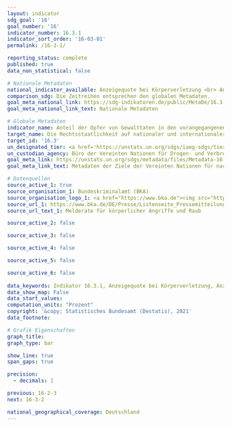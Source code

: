 ```yaml
---
layout: indicator    
sdg_goal: '16'    
goal_number: '16'    
indicator_number: 16.3.1    
indicator_sort_order: '16-03-01'    
permalink: /16-3-1/    

reporting_status: complete    
published: true    
data_non_statistical: false    

# Nationale Metadaten    
national_indicator_available: Anzeigequote bei Körperverletzung <br> Anzeigequote bei Raub    
comparison_sdg: Die Zeitreihen entsprechen den globalen Metadaten.    
goal_meta_national_link: https://sdg-indikatoren.de/public/MetaDe/16.3.1.pdf    
goal_meta_national_link_text: Nationale Metadaten    

# Globale Metadaten    
indicator_name: Anteil der Opfer von Gewalttaten in den vorangegangenen 12 Monaten, die den zuständigen Behörden oder anderen offiziell anerkannten Mechanismen zur Konfliktbeilegung diese Gewalt angezeigt haben    
target_name: Die Rechtsstaatlichkeit auf nationaler und internationaler Ebene fördern und den gleichberechtigten Zugang aller zur Justiz gewährleisten    
target_id: '16.3'    
un_designated_tier: <a href='https://unstats.un.org/sdgs/iaeg-sdgs/tier-classification/' title='Klicken Sie hier um weitere Informationen zur UN-Tier-Klassifikation zu erhalten.'  target='_blank'>Tier II</a>    
un_custodian_agency: Büro der Vereinten Nationen für Drogen- und Verbrechensbekämpfung (UNODC)    
goal_meta_link: https://unstats.un.org/sdgs/metadata/files/Metadata-16-03-01.pdf    
goal_meta_link_text: Metadaten der Ziele der Vereinten Nationen für nachhaltige Entwicklung    

# Datenquellen
source_active_1: true
source_organisation_1: Bundeskriminalamt (BKA)
source_organisation_logo_1: <a href="https://www.bka.de"><img src="https://g205sdgs.github.io/sdg-indicators/public/OrgImgDe/bka.png" alt="Logo bka" style="height:60px; width:148px"/></a>
source_url_1: https://www.bka.de/DE/Presse/Listenseite_Pressemitteilungen/2019/Presse2019/190402_DVS2017.html
source_url_text_1: Melderate für körperlicher Angriffe und Raub

source_active_2: false

source_active_3: false

source_active_4: false

source_active_5: false

source_active_6: false
    
data_keywords: Indikator 16.3.1, Anzeigequote bei Körperverletzung, Anzeigequote bei Raub, Büro der Vereinten Nationen für Drogen- und Verbrechensbekämpfung (UNODC)    
data_show_map: False    
data_start_values:     
computation_units: "Prozent"    
copyright: '&copy; Statistisches Bundesamt (Destatis), 2021'    
data_footnote:     

# Grafik Eigenschaften    
graph_title:     
graph_type: bar    

show_line: true
span_gaps: true

precision:
  - decimals: 1    

previous: 16-2-3    
next: 16-3-2    

national_geographical_coverage: Deutschland    
---
```


<span></span>